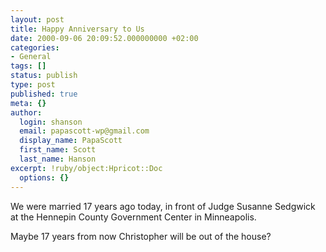 ```yaml
---
layout: post
title: Happy Anniversary to Us
date: 2000-09-06 20:09:52.000000000 +02:00
categories:
- General
tags: []
status: publish
type: post
published: true
meta: {}
author:
  login: shanson
  email: papascott-wp@gmail.com
  display_name: PapaScott
  first_name: Scott
  last_name: Hanson
excerpt: !ruby/object:Hpricot::Doc
  options: {}
---
```

<p>We were married 17 years ago today, in front of Judge Susanne Sedgwick at the Hennepin County Government Center in Minneapolis.</p>
<p>Maybe 17 years from now Christopher will be out of the house?</p>
